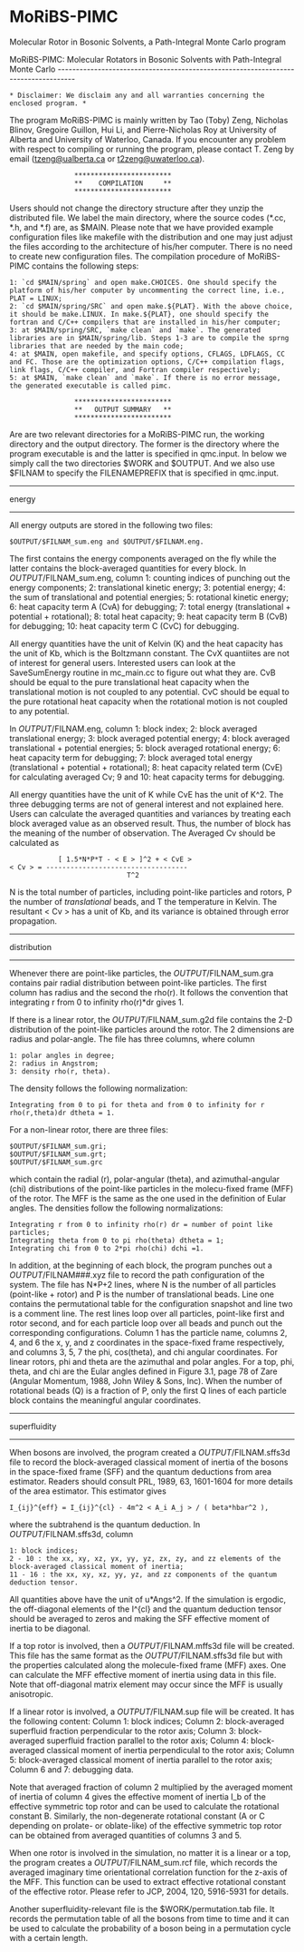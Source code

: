 MoRiBS-PIMC
===========

Molecular Rotor in Bosonic Solvents, a Path-Integral Monte Carlo program

  MoRiBS-PIMC: Molecular Rotators in Bosonic Solvents with Path-Integral Monte Carlo
	-----------------------------------------------------------------------------------

	* Disclaimer: We disclaim any and all warranties concerning the enclosed program. *

The program MoRiBS-PIMC is mainly written by Tao (Toby) Zeng, Nicholas Blinov, Gregoire Guillon, Hui Li, and Pierre-Nicholas Roy at University of Alberta and University of Waterloo, Canada. If you encounter any problem with respect to compiling or running the program, please contact T. Zeng by email (tzeng@ualberta.ca or t2zeng@uwaterloo.ca).

					************************
					**    COMPILATION     **
					************************

Users should not change the directory structure after they unzip the distributed file. We label the main directory, where the source codes (*.cc, *.h, and *.f) are, as $MAIN. Please note that we have provided example configuration files like makefile with the distribution and one may just adjust the files according to the architecture of his/her computer. There is no need to create new configuration files. The compilation procedure of MoRiBS-PIMC contains the following steps:

	1: `cd $MAIN/spring` and open make.CHOICES. One should specify the platform of his/her computer by uncommenting the correct line, i.e., PLAT = LINUX;
	2: `cd $MAIN/spring/SRC` and open make.${PLAT}. With the above choice, it should be make.LINUX. In make.${PLAT}, one should specify the fortran and C/C++ compilers that are installed in his/her computer;
	3: at $MAIN/spring/SRC, `make clean` and `make`. The generated libraries are in $MAIN/spring/lib. Steps 1-3 are to compile the sprng libraries that are needed by the main code;
	4: at $MAIN, open makefile, and specify options, CFLAGS, LDFLAGS, CC and FC. Those are the optimization options, C/C++ compilation flags, link flags, C/C++ compiler, and Fortran compiler respectively;
	5: at $MAIN, `make clean` and `make`. If there is no error message, the generated executable is called pimc.

					************************
					**   OUTPUT SUMMARY   **
					************************

Are are two relevant directories for a MoRiBS-PIMC run, the working directory and the output directory. The former is the directory where the program executable is and the latter is specified in qmc.input. In below we simply call the two directories $WORK and $OUTPUT. And we also use $FILNAM to specify the FILENAMEPREFIX that is specified in qmc.input.

************
   energy
************
All energy outputs are stored in the following two files:

	$OUTPUT/$FILNAM_sum.eng and $OUTPUT/$FILNAM.eng.

The first contains the energy components averaged on the fly while the latter contains the block-averaged quantities for every block. In $OUTPUT/$FILNAM_sum.eng, column
	1: counting indices of punching out the energy components;
	2: translational kinetic energy;
	3: potential energy;
	4: the sum of translational and potential energies;
	5: rotational kinetic energy;
	6: heat capacity term A (CvA) for debugging;
	7: total energy (translational + potential + rotational);
	8: total heat capacity;
	9: heat capacity term B (CvB) for debugging;
	10: heat capacity term C (CvC) for debugging.

All energy quantities have the unit of Kelvin (K) and the heat capacity has the unit of Kb, which is the Boltzmann constant. The CvX quantiites are not of interest for general users. Interested users can look at the SaveSumEnergy routine in mc_main.cc to figure out what they are. CvB should be equal to the pure translational heat capacity when the translational motion is not coupled to any potential. CvC should be equal to the pure rotational heat capacity when the rotational motion is not coupled to any potential.

In $OUTPUT/$FILNAM.eng, column
	1: block index;
	2: block averaged translational energy;
	3: block averaged potential energy;
	4: block averaged translational + potential energies;
	5: block averaged rotational energy;
	6: heat capacity term for debugging;
	7: block averaged total energy (translational + potential + rotational);
	8: heat capacity related term (CvE) for calculating averaged Cv;
	9 and 10: heat capacity terms for debugging.

All energy quantities have the unit of K while CvE has the unit of K^2. The three debugging terms are not of general interest and not explained here. Users can calculate the averaged quantities and variances by treating each block averaged value as an observed result. Thus, the number of block has the meaning of the number of observation. The Averaged Cv should be calculated as

	            [ 1.5*N*P*T - < E > ]^2 + < CvE >
	< Cv > = -----------------------------------
                                 T^2

N is the total number of particles, including point-like particles and rotors, P the number of *translational* beads, and T the temperature in Kelvin. The resultant < Cv > has a unit of Kb, and its variance is obtained through error propagation.

*******************
   distribution
*******************

Whenever there are point-like particles, the $OUTPUT/$FILNAM_sum.gra contains pair radial distribution between point-like particles. The first column has radius and the second the rho(r). It follows the convention that integrating r from 0 to infinity rho(r)*dr gives 1.

If there is a linear rotor, the $OUTPUT/$FILNAM_sum.g2d file contains the 2-D distribution of the point-like particles around the rotor. The 2 dimensions are radius and polar-angle. The file has three columns, where column

	1: polar angles in degree;
	2: radius in Angstrom;
	3: density rho(r, theta).

The density follows the following normalization:

	Integrating from 0 to pi for theta and from 0 to infinity for r rho(r,theta)dr dtheta = 1.

For a non-linear rotor, there are three files:

	$OUTPUT/$FILNAM_sum.gri;
	$OUTPUT/$FILNAM_sum.grt;
	$OUTPUT/$FILNAM_sum.grc

which contain the radial (r), polar-angular (theta), and azimuthal-angular (chi) distributions of the point-like particles in the molecu-fixed frame (MFF) of the rotor. The MFF is the same as the one used in the definition of Eular angles. The densities follow the following normalizations:

	Integrating r from 0 to infinity rho(r) dr = number of point like particles;
	Integrating theta from 0 to pi rho(theta) dtheta = 1;
	Integrating chi from 0 to 2*pi rho(chi) dchi =1.

In addition, at the beginning of each block, the program punches out a $OUTPUT/$FILNAM###.xyz file to record the path configuration of the system. The file has N*P+2 lines, where N is the number of all particles (point-like + rotor) and P is the number of translational beads. Line one contains the permutational table for the configuration snapshot and line two is a comment line. The rest lines loop over all particles, point-like first and rotor second, and for each particle loop over all beads and punch out the corresponding configurations. Column 1 has the particle name, columns 2, 4, and 6 the x, y, and z coordinates in the space-fixed frame respectively, and columns 3, 5, 7 the phi, cos(theta), and chi angular coordinates. For linear rotors, phi and theta are the azimuthal and polar angles. For a top, phi, theta, and chi are the Eular angles defined in Figure 3.1, page 78 of Zare (Angular Momentum, 1988, John Wiley & Sons, Inc). When the number of rotational beads (Q) is a fraction of P, only the first Q lines of each particle block contains the meaningful angular coordinates.

*******************
   superfluidity
*******************

When bosons are involved, the program created a $OUTPUT/$FILNAM.sffs3d file to record the block-averaged classical moment of inertia of the bosons in the space-fixed frame (SFF) and the quantum deductions from area estimator. Readers should consult PRL, 1989, 63, 1601-1604 for more details of the area estimator. This estimator gives

	I_{ij}^{eff} = I_{ij}^{cl} - 4m^2 < A_i A_j > / ( beta*hbar^2 ),

where the subtrahend is the quantum deduction. In $OUTPUT/$FILNAM.sffs3d, column

	1: block indices;
	2 - 10 : the xx, xy, xz, yx, yy, yz, zx, zy, and zz elements of the block-averaged classical moment of inertia;
	11 - 16 : the xx, xy, xz, yy, yz, and zz components of the quantum deduction tensor.

All quantities above have the unit of u*Angs^2. If the simulation is ergodic, the off-diagonal elements of the I^{cl} and the quantum deduction tensor should be averaged to zeros and making the SFF effective moment of inertia to be diagonal.

If a top rotor is involved, then a $OUTPUT/$FILNAM.mffs3d file will be created. This file has the same format as the $OUTPUT/$FILNAM.sffs3d file but with the properties calculated along the molecule-fixed frame (MFF) axes. One can calculate the MFF effective moment of inertia using data in this file. Note that off-diagonal matrix element may occur since the MFF is usually anisotropic.

If a linear rotor is involved, a $OUTPUT/$FILNAM.sup file will be created. It has the following content:
	Column 1: block indices;
	Column 2: block-averaged superfluid fraction perpendicular to the rotor axis;
	Column 3: block-averaged superfluid fraction parallel to the rotor axis;
        Column 4: block-averaged classical moment of inertia perpendiculal to the rotor axis;
        Column 5: block-averaged classical moment of inertia parallel to the rotor axis;
        Column 6 and 7: debugging data.

Note that averaged fraction of column 2 multiplied by the averaged moment of inertia of column 4 gives the effective moment of inertia I_b of the effective symmetric top rotor and can be used to calculate the rotational constant B. Similarly, the non-degenerate rotational constant (A or C depending on prolate- or oblate-like) of the effective symmetric top rotor can be obtained from averaged quantities of columns 3 and 5.

When one rotor is involved in the simulation, no matter it is a linear or a top, the program creates a $OUTPUT/$FILNAM_sum.rcf file, which records the averaged imaginary time orientational correlation function for the z-axis of the MFF. This function can be used to extract effective rotational constant of the effective rotor. Please refer to JCP, 2004, 120, 5916-5931 for details.

Another superfluidity-relevant file is the $WORK/permutation.tab file. It records the permutation table of all the bosons from time to time and it can be used to calculate the probability of a boson being in a permutation cycle with a certain length.
